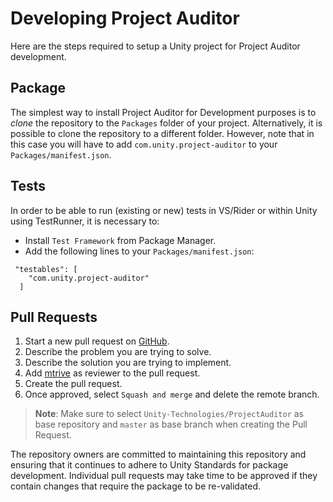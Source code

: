 # Developing Project Auditor
Here are the steps required to setup a Unity project for Project Auditor development.

## Package
The simplest way to install Project Auditor for Development purposes is to _clone_ the repository to the `Packages` folder of your project.
Alternatively, it is possible to clone the repository to a different folder. However, note that in this case you will have to add `com.unity.project-auditor` to your `Packages/manifest.json`.

## Tests
In order to be able to run (existing or new) tests in VS/Rider or within Unity using TestRunner, it is necessary to: 
- Install `Test Framework` from Package Manager. 
- Add the following lines to your `Packages/manifest.json`:
```
 "testables": [
    "com.unity.project-auditor"
  ]
```

## Pull Requests
1. Start a new pull request on [GitHub](https://github.com/Unity-Technologies/ProjectAuditor/compare).
2. Describe the problem you are trying to solve.
3. Describe the solution you are trying to implement.
4. Add [mtrive](https://github.com/mtrive) as reviewer to the pull request.
5. Create the pull request.
6. Once approved, select `Squash and merge` and delete the remote branch.
> **Note**: Make sure to select `Unity-Technologies/ProjectAuditor` as base repository and `master` as base branch when creating the Pull Request.

The repository owners are committed to maintaining this repository and ensuring that it continues to adhere to Unity Standards for package development. Individual pull requests may take time to be approved if they contain changes that require the package to be re-validated.
